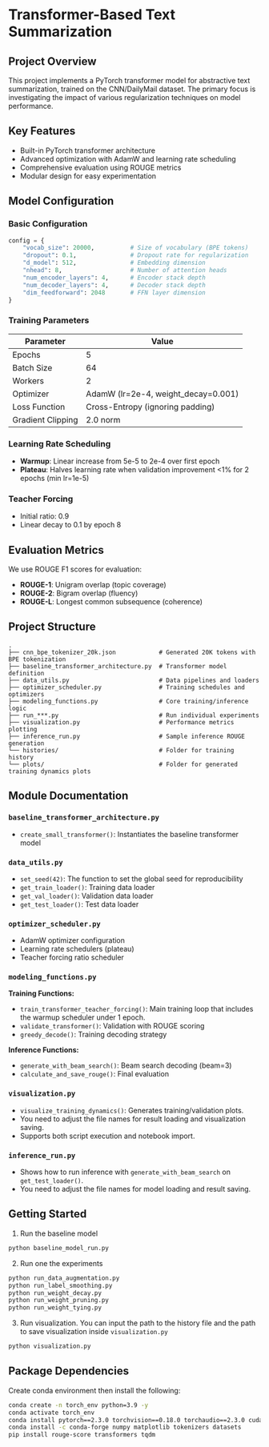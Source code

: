 # Transformer-Based Text Summarization

## Project Overview
This project implements a PyTorch transformer model for abstractive text summarization, trained on the CNN/DailyMail dataset. The primary focus is investigating the impact of various regularization techniques on model performance.

## Key Features
- Built-in PyTorch transformer architecture
- Advanced optimization with AdamW and learning rate scheduling
- Comprehensive evaluation using ROUGE metrics
- Modular design for easy experimentation

## Model Configuration
### Basic Configuration
```python
config = {
    "vocab_size": 20000,          # Size of vocabulary (BPE tokens)
    "dropout": 0.1,               # Dropout rate for regularization
    "d_model": 512,               # Embedding dimension
    "nhead": 8,                   # Number of attention heads
    "num_encoder_layers": 4,      # Encoder stack depth
    "num_decoder_layers": 4,      # Decoder stack depth  
    "dim_feedforward": 2048       # FFN layer dimension
}
```

### Training Parameters
| Parameter              | Value                                  |
|------------------------|----------------------------------------|
| Epochs                 | 5                                      |
| Batch Size             | 64                                     |
| Workers                | 2                                      |
| Optimizer              | AdamW (lr=2e-4, weight_decay=0.001)   |
| Loss Function          | Cross-Entropy (ignoring padding)       |
| Gradient Clipping      | 2.0 norm                              |

### Learning Rate Scheduling
- **Warmup**: Linear increase from 5e-5 to 2e-4 over first epoch
- **Plateau**: Halves learning rate when validation improvement <1% for 2 epochs (min lr=1e-5)

### Teacher Forcing
- Initial ratio: 0.9
- Linear decay to 0.1 by epoch 8

## Evaluation Metrics
We use ROUGE F1 scores for evaluation:
- **ROUGE-1**: Unigram overlap (topic coverage)
- **ROUGE-2**: Bigram overlap (fluency)
- **ROUGE-L**: Longest common subsequence (coherence)

## Project Structure
```text
.
├── cnn_bpe_tokenizer_20k.json            # Generated 20K tokens with BPE tokenization
├── baseline_transformer_architecture.py  # Transformer model definition
├── data_utils.py                         # Data pipelines and loaders
├── optimizer_scheduler.py                # Training schedules and optimizers
├── modeling_functions.py                 # Core training/inference logic
├── run_***.py                            # Run individual experiments
├── visualization.py                      # Performance metrics plotting
├── inference_run.py                      # Sample inference ROUGE generation
└── histories/                            # Folder for training history
└── plots/                                # Folder for generated training dynamics plots
```

## Module Documentation
### `baseline_transformer_architecture.py`
- `create_small_transformer()`: Instantiates the baseline transformer model

### `data_utils.py`
- `set_seed(42)`: The function to set the global seed for reproducibility
- `get_train_loader()`: Training data loader
- `get_val_loader()`: Validation data loader
- `get_test_loader()`: Test data loader

### `optimizer_scheduler.py`
- AdamW optimizer configuration
- Learning rate schedulers (plateau)
- Teacher forcing ratio scheduler

### `modeling_functions.py`
**Training Functions:**
- `train_transformer_teacher_forcing()`: Main training loop that includes the warmup scheduler under 1 epoch.
- `validate_transformer()`: Validation with ROUGE scoring
- `greedy_decode()`: Training decoding strategy

**Inference Functions:**
- `generate_with_beam_search()`: Beam search decoding (beam=3)
- `calculate_and_save_rouge()`: Final evaluation

### `visualization.py`
- `visualize_training_dynamics()`: Generates training/validation plots. 
- You need to adjust the file names for result loading and visualization saving.
- Supports both script execution and notebook import.

### `inference_run.py`
- Shows how to run inference with `generate_with_beam_search` on `get_test_loader()`.
- You need to adjust the file names for model loading and result saving.

## Getting Started
1. Run the baseline model
```bash
python baseline_model_run.py
```
2. Run one the experiments
```bash
python run_data_augmentation.py
python run_label_smoothing.py
python run_weight_decay.py
python run_weight_pruning.py
python run_weight_tying.py
```
3. Run visualization. You can input the path to the history file and the path to save visualization inside `visualization.py`
```bash
python visualization.py
```

## Package Dependencies
Create conda environment then install the following:
```bash
conda create -n torch_env python=3.9 -y
conda activate torch_env
conda install pytorch==2.3.0 torchvision==0.18.0 torchaudio==2.3.0 cudatoolkit=12.1 -c pytorch -c nvidia
conda install -c conda-forge numpy matplotlib tokenizers datasets
pip install rouge-score transformers tqdm
```
